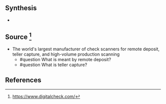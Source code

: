 ## Synthesis
- 
## Source [^1]
- The world's largest manufacturer of check scanners for remote deposit, teller capture, and high-volume production scanning
	- #question What is meant by remote deposit?
	- #question What is teller capture?
## References

[^1]: https://www.digitalcheck.com/